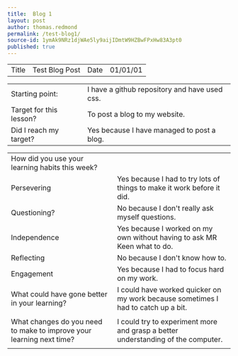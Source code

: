 ```yaml
---
title:  Blog 1
layout: post
author: thomas.redmond
permalink: /test-blog1/
source-id: 1ymAk9NRz1djWAe5ly9aijIDmtW9HZBwFPxHw83A3pt0
published: true
---
```

<table>
  <tr>
    <td>Title</td>
    <td>Test Blog Post</td>
    <td>Date</td>
    <td>01/01/01</td>
  </tr>
</table>


<table>
  <tr>
    <td>Starting point:</td>
    <td>I have a github repository and have used css.</td>
  </tr>
  <tr>
    <td>Target for this lesson?</td>
    <td>To post a blog to my website.</td>
  </tr>
  <tr>
    <td>Did I reach my target? </td>
    <td>Yes because I have managed to post a blog.</td>
  </tr>
</table>


<table>
  <tr>
    <td>How did you use your learning habits this week?</td>
    <td></td>
  </tr>
  <tr>
    <td>Persevering</td>
    <td>Yes because I had to try lots of things to make it work before it did.</td>
  </tr>
  <tr>
    <td>Questioning?</td>
    <td>No because I don't really ask myself questions.</td>
  </tr>
  <tr>
    <td>Independence</td>
    <td>Yes because I worked on my own without having to ask MR Keen what to do.</td>
  </tr>
  <tr>
    <td>Reflecting</td>
    <td>No because I don't know how to.</td>
  </tr>
  <tr>
    <td>Engagement</td>
    <td>Yes because I had to focus hard on my work.</td>
  </tr>
  <tr>
    <td>What could have gone better in your learning?</td>
    <td>I could have worked quicker on my work because sometimes I had to catch up a bit. </td>
  </tr>
  <tr>
    <td></td>
    <td></td>
  </tr>
  <tr>
    <td>What changes do you need to make to improve your learning next time?</td>
    <td>I could try to experiment more and grasp a better understanding of the computer. </td>
  </tr>
  <tr>
    <td></td>
    <td></td>
  </tr>
</table>


